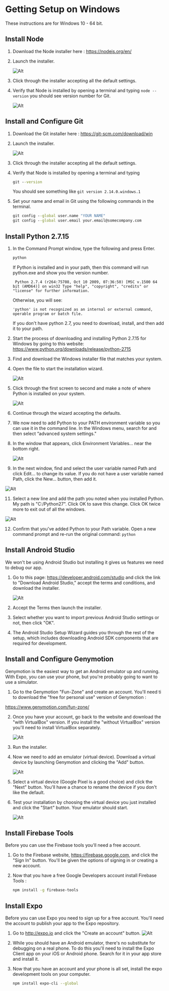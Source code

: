 # Getting Setup on Windows
 These instructions are for Windows 10 - 64 bit.

## Install Node

1. Download the Node installer here : https://nodejs.org/en/

2. Launch the installer.

    ![Alt](assets/windows/node-installer.png "Node Installer")


3. Click through the installer accepting all the default settings.

6. Verify that Node  is installed by opening a terminal and typing `node --version`  you should see version number for Git.

    ![Alt](assets/windows/node-version.png "Node Version")


## Install and Configure Git

1. Download the Git installer here : https://git-scm.com/download/win

2. Launch the installer.

    ![Alt](assets/windows/git-installer.png "Git Installer")

3. Click through the installer accepting all the default settings.

4. Verify that Node  is installed by opening a terminal and typing
    ```cmd
    git --version
    ```
    You should see something like `git version 2.14.0.windows.1`

5. Set your name and email in Git using the following commands in the terminal.

    ```cmd
    git config --global user.name "YOUR NAME"
    git config --global user.email your.email@somecompany.com
    ```

## Install Python 2.7.15

1. In the Command Prompt window, type the following and press Enter.

    ```cmd
    python
    ```

    If Python is installed and in your path, then this command will run python.exe and show you the version number.

    ` Python 2.7.4 (r264:75708, Oct 10 2009, 07:36:50) [MSC v.1500 64 bit (AMD64)] on win32 Type "help", "copyright", "credits" or "license" for further information.`

    Otherwise, you will see:

    `'python' is not recognized as an internal or external command, operable program or batch file.`

    If you don't have python 2.7, you need to download, install, and then add it to your path.

2. Start the process of downloading  and installing Python 2.7.15 for Windows by  going to this website:  https://www.python.org/downloads/release/python-2715

3. Find and download the Windows installer file that matches your system.

4. Open the file to start the installation wizard.

    ![Alt](assets/windows/install-python.png "Python installer screen 1")


5. Click through the first screen to second and make a note of where Python is installed on your system.

    ![Alt](assets/windows/python-install-path.png "Python installer screen 2")

6. Continue through the wizard accepting the defaults.

7. We now need to add Python to your PATH environment variable so you can use it in the command line. In the Windows menu, search for and then select “advanced system settings."

8. In the window that appears, click Environment Variables… near the bottom right.

    ![Alt](assets/windows/environmental-variables.png "Environmental Variables")

10. In the next window, find and select the user variable named Path and click Edit… to change its value. If you do not have a user variable named Path, click the New… button, then add it.

   ![Alt](assets/windows/environmental-variables-path.png "Environmental Variables Path")

11. Select a new line and add the path you noted when you installed Python.  My path is "C:/Python27". Click OK to save this change. Click OK twice more to exit out of all the windows.

   ![Alt](assets/windows/python-add-path.png "Python Path")

12. Confirm that you've added Python to your Path variable. Open a new command prompt and re-run the original command: `python`


## Install Android Studio
We won't be using Android Studio but installing it gives us features we need to debug our app.

1. Go to this page: https://developer.android.com/studio  and click the link to "Download Android Studio,"  accept the terms and conditions, and download the installer.

    ![Alt](assets/windows/android-studio-download.png "Android Studio Download Site")

2. Accept the Terms then launch the installer.

3. Select whether you want to import previous Android Studio settings or not, then click "OK".

4. The Android Studio Setup Wizard guides you through the rest of the setup, which includes downloading Android SDK components that are required for development.


## Install and Configure Genymotion

Genymotion is the easiest way to get an Android emulator up and running.  With Expo, you can use your phone, but you're probably going to want to use a simulator.

1.  Go to the Genymotion "Fun-Zone" and create an account.  You'll need ti to download the "free for personal use" version of Genymotion :

https://www.genymotion.com/fun-zone/

2.  Once you have your account, go back to the website and download the "with VirtualBox" version. If you install the "without VirtualBox" version you'll need to install VirtualBox separately.

    ![Alt](assets/windows/download-genymotion.png "Genymotion Download Site")

3. Run the installer.

4. Now we need to add an emulator (virtual device). Download a virtual device by launching Genymotion and clicking the "Add" button.

    ![Alt](assets/mac/genymotion-your-virtual-devices-screen.png "Genymotion Virtual Devices")

5. Select a virtual device (Google Pixel is a good choice) and click the "Next" button. You'll have a chance to rename the device if you don't like the default.

6. Test your installation by choosing the virtual device you just installed and click the "Start" button. Your emulator should start.

    ![Alt](assets/mac/emulator.png "Genymotion Emulator")

## Install Firebase Tools

Before you can use the Firebase tools you'll need a free account.

1. Go to the Firebase website, https://firebase.google.com, and click the "Sign In" button. You'll be given the options of signing in or creating a new account.

2. Now that you have a free Google Developers account install Firebase Tools :
    ```bash
    npm install -g firebase-tools
    ```
## Install Expo

Before you can use Expo you need to sign up for a free account. You'll need the account to publish your app to the Expo repository.

1. Go to http://expo.io and click the "Create an account" button.
    ![Alt](assets/mac/expo-website.png "Expo Website")

2. While you should have an Android emulator, there's no substitute for debugging on a real phone. To do this you'll need to install the Expo Client app on your iOS or Android phone. Search for it in your app store and install it.

3. Now that you have an account and your phone is all set, install the expo development tools on your computer.
    ```bash
    npm install expo-cli --global
    ```